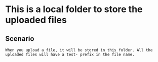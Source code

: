 # This is a local folder to store the uploaded files

## Scenario

    When you upload a file, it will be stored in this folder. All the uploaded files will have a test- prefix in the file name.
